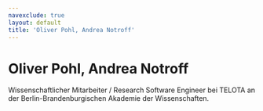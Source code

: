 ```yaml
---
navexclude: true
layout: default
title: 'Oliver Pohl, Andrea Notroff'
---
```


# Oliver Pohl, Andrea Notroff

Wissenschaftlicher Mitarbeiter / Research Software Engineer bei TELOTA an der Berlin-Brandenburgischen Akademie der Wissenschaften.